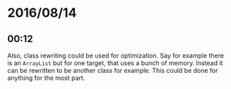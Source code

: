 # 2016/08/14

## 00:12

Also, class rewriting could be used for optimization. Say for example there is
an `ArrayList` but for one target, that uses a bunch of memory. Instead it
can be rewritten to be another class for example. This could be done for
anything for the most part.

